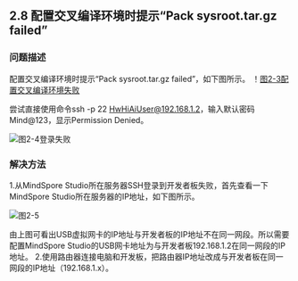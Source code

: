 ## 2.8 配置交叉编译环境时提示“Pack sysroot.tar.gz failed”
### 问题描述
配置交叉编译环境时提示“Pack sysroot.tar.gz failed”，如下图所示。
！[图2-3配置交叉编译环境失败](https://gitee.com/Atlas200DK/FAQ/raw/master/part2/img/2-3.png)


尝试直接使用命令ssh -p 22 HwHiAiUser@192.168.1.2，输入默认密码Mind@123，显示Permission Denied。

![图2-4登录失败](https://gitee.com/Atlas200DK/FAQ/raw/master/part2/img/2-4.png)


### 解决方法
1.从MindSpore Studio所在服务器SSH登录到开发者板失败，首先查看一下MindSpore Studio所在服务器的IP地址，如下图所示。

![图2-5](https://gitee.com/Atlas200DK/FAQ/raw/master/part2/img/2-5.png)


由上图可看出USB虚拟网卡的IP地址与开发者板的IP地址不在同一网段。所以需要配置MindSpore Studio的USB网卡地址为与开发者板192.168.1.2在同一网段的IP地址。
2.使用路由器连接电脑和开发板，把路由器IP地址改成与开发者板在同一网段的IP地址（192.168.1.x）。
